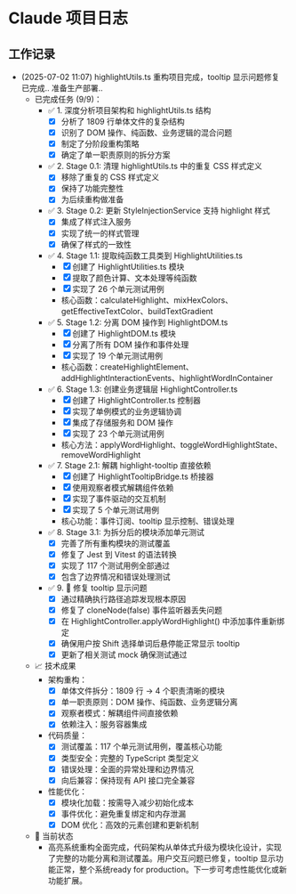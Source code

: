 # Claude 项目日志

## 工作记录

- (2025-07-02 11:07) highlightUtils.ts 重构项目完成，tooltip 显示问题修复 已完成.. 准备生产部署..
    - 已完成任务 (9/9)：
        - ✅ 1. 深度分析项目架构和 highlightUtils.ts 结构
            - ☒ 分析了 1809 行单体文件的复杂结构
            - ☒ 识别了 DOM 操作、纯函数、业务逻辑的混合问题
            - ☒ 制定了分阶段重构策略
            - ☒ 确定了单一职责原则的拆分方案
        - ✅ 2. Stage 0.1: 清理 highlightUtils.ts 中的重复 CSS 样式定义
            - ☒ 移除了重复的 CSS 样式定义
            - ☒ 保持了功能完整性
            - ☒ 为后续重构做准备
        - ✅ 3. Stage 0.2: 更新 StyleInjectionService 支持 highlight 样式
            - ☒ 集成了样式注入服务
            - ☒ 实现了统一的样式管理
            - ☒ 确保了样式的一致性
        - ✅ 4. Stage 1.1: 提取纯函数工具类到 HighlightUtilities.ts
            - ☒ 创建了 HighlightUtilities.ts 模块
            - ☒ 提取了颜色计算、文本处理等纯函数
            - ☒ 实现了 26 个单元测试用例
            - 核心函数：calculateHighlight、mixHexColors、getEffectiveTextColor、buildTextGradient
        - ✅ 5. Stage 1.2: 分离 DOM 操作到 HighlightDOM.ts  
            - ☒ 创建了 HighlightDOM.ts 模块
            - ☒ 分离了所有 DOM 操作和事件处理
            - ☒ 实现了 19 个单元测试用例
            - 核心函数：createHighlightElement、addHighlightInteractionEvents、highlightWordInContainer
        - ✅ 6. Stage 1.3: 创建业务逻辑层 HighlightController.ts
            - ☒ 创建了 HighlightController.ts 控制器
            - ☒ 实现了单例模式的业务逻辑协调
            - ☒ 集成了存储服务和 DOM 操作
            - ☒ 实现了 23 个单元测试用例
            - 核心方法：applyWordHighlight、toggleWordHighlightState、removeWordHighlight
        - ✅ 7. Stage 2.1: 解耦 highlight-tooltip 直接依赖
            - ☒ 创建了 HighlightTooltipBridge.ts 桥接器
            - ☒ 使用观察者模式解耦组件依赖
            - ☒ 实现了事件驱动的交互机制
            - ☒ 实现了 5 个单元测试用例
            - 核心功能：事件订阅、tooltip 显示控制、错误处理
        - ✅ 8. Stage 3.1: 为拆分后的模块添加单元测试
            - ☒ 完善了所有重构模块的测试覆盖
            - ☒ 修复了 Jest 到 Vitest 的语法转换
            - ☒ 实现了 117 个测试用例全部通过
            - ☒ 包含了边界情况和错误处理测试
        - ✅ 9. 🐛 修复 tooltip 显示问题
            - ☒ 通过精确执行路径追踪发现根本原因
            - ☒ 修复了 cloneNode(false) 事件监听器丢失问题
            - ☒ 在 HighlightController.applyWordHighlight() 中添加事件重新绑定
            - ☒ 确保用户按 Shift 选择单词后悬停能正常显示 tooltip
            - ☒ 更新了相关测试 mock 确保测试通过
    - 📈 技术成果
        - 架构重构：
            - ☒ 单体文件拆分：1809 行 → 4 个职责清晰的模块
            - ☒ 单一职责原则：DOM 操作、纯函数、业务逻辑分离
            - ☒ 观察者模式：解耦组件间直接依赖
            - ☒ 依赖注入：服务容器集成
        - 代码质量：
            - ☒ 测试覆盖：117 个单元测试用例，覆盖核心功能
            - ☒ 类型安全：完整的 TypeScript 类型定义
            - ☒ 错误处理：全面的异常处理和边界情况
            - ☒ 向后兼容：保持现有 API 接口完全兼容
        - 性能优化：
            - ☒ 模块化加载：按需导入减少初始化成本
            - ☒ 事件优化：避免重复绑定和内存泄漏
            - ☒ DOM 优化：高效的元素创建和更新机制
    - 🎯 当前状态
        - 高亮系统重构全面完成，代码架构从单体式升级为模块化设计，实现了完整的功能分离和测试覆盖。用户交互问题已修复，tooltip 显示功能正常，整个系统ready for production。下一步可考虑性能优化或新功能扩展。